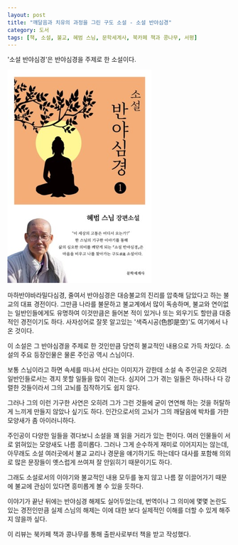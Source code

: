 ```yaml
---
layout: post
title: "깨달음과 치유의 과정을 그린 구도 소설 - 소설 반야심경"
category: 도서
tags: [책, 소설, 불교, 혜범 스님, 문학세계사, 북카페 책과 콩나무, 서평]
---
```


'소설 반야심경'은
반야심경을 주제로 한 소설이다.

![표지](/images/fiction-heart-sutra-book-h480.jpg)

마하반야바라밀다심경, 줄여서 반야심경은
대승불교의 진리를 압축해 담았다고 하는 불교의 대표 경전이다.
그만큼 나라를 불문하고 불교계에서 많이 독송하며,
불교와 연이없는 일반인들에게도 유명하여
이것만큼은 들어본 적이 있거나 또는 외우기도 할만큼 대중적인 경전이기도 하다.
사자성어로 잘못 알고있는 '색즉시공(色卽是空)'도 여기에서 나온 것이다.

이 소설은 그 반야심경을 주제로 한 것인만큼
당연히 불교적인 내용으로 가득 차있다.
소설의 주요 등장인물은 물론 주인공 역시 스님이다.

보통 스님이라고 하면 속세를 떠나서 산다는 이미지가 강한데
소설 속 주인공은 오히려 일반인들로서는 겪지 못할 일들을 많이 겪는다.
심지어 그가 겪는 일들은 하나하나 다 강렬한 것들이라서 그의 고뇌를 짐작하기도 쉽지 않다.

그러나 그의 이런 기구한 사연은
오히려 그가 그런 것들에 굳이 연연해 하는 것을 허탈하게 느끼게 만들지 않았나 싶기도 하다.
인간으로서의 고뇌가 그의 깨달음에 박차를 가한 모양새가 좀 아이러니하다.

주인공이 다양한 일들을 겪다보니 소설을 꽤 읽을 거리가 있는 편이다.
여러 인물들이 서로 얽혀있는 모양새도 나름 흥미롭다.
그러나 그게 순수하게 재미로 이어지지는 않는데,
아무래도 소설 여러곳에서 불교 교리나 경문을 얘기하기도 하는데다
대사를 포함해 의외로 많은 문장들이 옛스럽게 쓰여져 잘 안읽히기 때문이기도 하다.

그래도 소설로서의 이야기와 불교적인 내용 모두를 놓지 않고 나름 잘 이끌어가기 때문에
불교에 관심이 있다면 흥미롭게 볼 수 있을 듯하다.

이야기가 끝난 뒤에는 반야심경 해제도 실어두었는데,
번역이나 그 의미에 몇몇 논란도 있는 경전인만큼
실제 스님의 해제는 이에 대한 보다 실제적인 이해를 더할 수 있게 해주지 않을까 싶다.



<div class="im im-info">
이 리뷰는 북카페 책과 콩나무를 통해 출판사로부터 책을 받고 작성했다.
</div>
